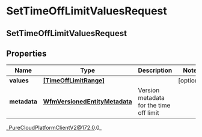 # SetTimeOffLimitValuesRequest

## SetTimeOffLimitValuesRequest

## Properties

|Name | Type | Description | Notes|
|------------ | ------------- | ------------- | -------------|
| **values** | [**[TimeOffLimitRange]**]([TimeOffLimitRange]) |  | [optional] |
| **metadata** | [**WfmVersionedEntityMetadata**](WfmVersionedEntityMetadata) | Version metadata for the time off limit | |



_PureCloudPlatformClientV2@172.0.0_
